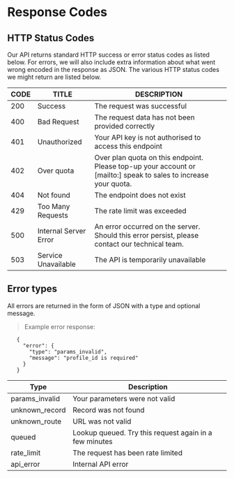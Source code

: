 # Response Codes
## HTTP Status Codes
Our API returns standard HTTP success or error status codes as listed below. For errors, we will also include extra information about what went wrong encoded in the response as JSON. The various HTTP status codes we might return are listed below.

CODE | TITLE | DESCRIPTION
----- | ---- | -----------
200 |	Success |	The request was successful
400 |	Bad Request |	The request data has not been provided correctly
401 |	Unauthorized |	Your API key is not authorised to access this endpoint
402 |	Over quota |	Over plan quota on this endpoint. Please top-up your account or [mailto:] speak to sales to increase your quota.
404 |	Not found |	The endpoint does not exist
429 |	Too Many Requests |	The rate limit was exceeded
500 |	Internal Server Error |	An error occurred on the server. Should this error persist, please contact our technical team.
503 | Service Unavailable |	The API is temporarily unavailable

## Error types
All errors are returned in the form of JSON with a type and optional message.

> Example error response:

```
   {
     "error": {
       "type": "params_invalid",
       "message": "profile_id is required"
     }
   }
```

Type |  Description
---- | ------------
params_invalid |  Your parameters were not valid
unknown_record |  Record was not found
unknown_route | URL was not valid
queued |  Lookup queued. Try this request again in a few minutes
rate_limit |  The request has been rate limited
api_error | Internal API error